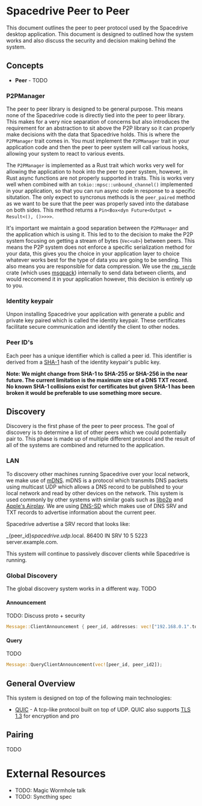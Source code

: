 # Spacedrive Peer to Peer

This document outlines the peer to peer protocol used by the Spacedrive desktop application. This document is designed to outlined how the system works and also discuss the security and decision making behind the system.

## Concepts

 - **Peer** - TODO

### P2PManager

The peer to peer library is designed to be general purpose. This means none of the Spacedrive code is directly tied into the peer to peer library. This makes for a very nice separation of concerns but also introduces the requirement for an abstraction to sit above the P2P library so it can properly make decisions with the data that Spacedrive holds. This is where the `P2PManager` trait comes in. You must implement the `P2PManager` trait in your application code and then the peer to peer system will call various hooks, allowing your system to react to various events.

The `P2PManager` is implemented as a Rust trait which works very well for allowing the application to hook into the peer to peer system, however, in Rust async functions are not properly supported in traits. This is works very well when combined with an `tokio::mpsc::unbound_channel()` implemented in your application, so that you can run async code in response to a specific situtation. The only expect to syncronus methods is the `peer_paired` method as we want to be sure that the peer was properly saved into the database on both sides. This method returns a `Pin<Box<dyn Future<Output = Result<(), ()>>>>`.

It's important we maintain a good separation between the `P2PManager` and the application which is using it. This led to to the decision to make the P2P system focusing on getting a stream of bytes (`Vec<u8>`) between peers. This means the P2P system does not enforce a specific serialization method for your data, this gives you the choice in your application layer to choice whatever works best for the type of data you are going to be sending. This also means you are responsible for data compression. We use the [`rmp_serde`](https://crates.io/crates/rmp-serde) crate (which uses [msgpack](https://msgpack.org/index.html)) internally to send data between clients, and would reccomend it in your application however, this decision is entirely up to you.

### Identity keypair

Unpon installing Spacedrive your application with generate a public and private key paired which is called the identity keypair. These certificates facilitate secure communication and identify the client to other nodes.

### Peer ID's

Each peer has a unique identifier which is called a peer id. This identifier is derived from a [SHA-1](https://en.wikipedia.org/wiki/SHA-1) hash of the identity keypair's public key.

**Note: We might change from SHA-1 to SHA-255 or SHA-256 in the near future. The current limitation is the maximum size of a DNS TXT record. No known SHA-1 collisions exist for certificates but given SHA-1 has been broken it would be preferable to use something more secure.**

## Discovery

Discovery is the first phase of the peer to peer process. The goal of discovery is to determine a list of other peers which we could potentially pair to. This phase is made up of multiple different protocol and the result of all of the systems are combined and returned to the application.

### LAN

To discovery other machines running Spacedrive over your local network, we make use of [mDNS](). mDNS is a protocol which transmits DNS packets using multicast UDP which allows a DNS record to be published to your local network and read by other devices on the network. This system is used commonly by other systems with similar goals such as [libp2p]() and [Apple's Airplay](). We are using [DNS-SD]() which makes use of DNS SRV and TXT records to advertise information about the current peer.

Spacedrive advertise a SRV record that looks like:

_{peer_id}_spacedrive_._udp_.local. 86400 IN SRV 10 5 5223 server.example.com.

This system will continue to passively discover clients while Spacedrive is running.

### Global Discovery

The global discovery system works in a different way. TODO

#### Announcement

TODO: Discuss proto + security

```rust
Message::ClientAnnouncement { peer_id, addresses: vec!["192.168.0.1".to_string(), "1.1.1.1".to_string()] }
```

#### Query

TODO

```rust
Message::QueryClientAnnouncement(vec![peer_id, peer_id2]);
```











## General Overview

This system is designed on top of the following main technologies:
 - [QUIC]() - A tcp-like protocol built on top of UDP. QUIC also supports [TLS 1.3]() for encryption and pro





## Pairing

TODO

# External Resources

 - TODO: Magic Wormhole talk
 - TODO: Syncthing spec
